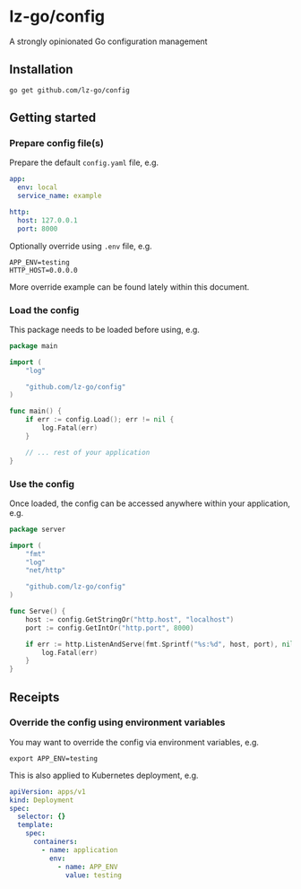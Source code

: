# lz-go/config

A strongly opinionated Go configuration management

## Installation

```shell
go get github.com/lz-go/config
```

## Getting started

### Prepare config file(s)

Prepare the default `config.yaml` file, e.g.

```yaml
app:
  env: local
  service_name: example

http:
  host: 127.0.0.1
  port: 8000
```

Optionally override using `.env` file, e.g.

```text
APP_ENV=testing
HTTP_HOST=0.0.0.0
```

More override example can be found lately within this document.

### Load the config

This package needs to be loaded before using, e.g.

```go
package main

import (
	"log"

	"github.com/lz-go/config"
)

func main() {
	if err := config.Load(); err != nil {
		log.Fatal(err)
	}

	// ... rest of your application
}
```

### Use the config

Once loaded, the config can be accessed anywhere within your application, e.g.

```go
package server

import (
	"fmt"
	"log"
	"net/http"

	"github.com/lz-go/config"
)

func Serve() {
	host := config.GetStringOr("http.host", "localhost")
	port := config.GetIntOr("http.port", 8000)

	if err := http.ListenAndServe(fmt.Sprintf("%s:%d", host, port), nil); err != nil {
		log.Fatal(err)
	}
}
```

## Receipts

### Override the config using environment variables

You may want to override the config via environment variables, e.g.

```shell
export APP_ENV=testing
```

This is also applied to Kubernetes deployment, e.g.

```yaml
apiVersion: apps/v1
kind: Deployment
spec:
  selector: {}
  template:
    spec:
      containers:
        - name: application
          env:
            - name: APP_ENV
              value: testing
```
